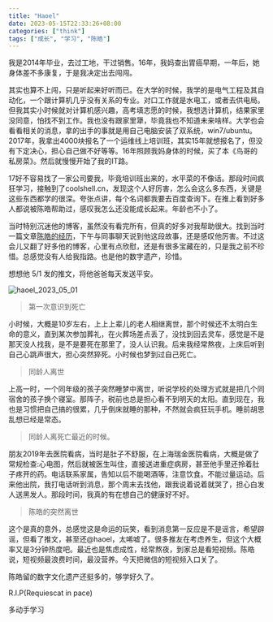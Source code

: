 ```yaml
---
title: "Haoel"
date: 2023-05-15T22:33:26+08:00
categories: ["think"]
tags: ["成长", "学习", "陈皓"]
---
```


我是2014年毕业，去过工地，干过销售。16年，我妈查出胃癌早期，一年后，她身体差不多康复，于是我决定出去闯闯。

其实也算不上闯，只是听起来好听而已。在大学的时候，我学的是电气工程及其自动化，一个跟计算机几乎没有关系的专业。对口工作就是水电工，或者去供电局。但我其实小时候就对计算机感兴趣，高考填志愿的时候，我想选计算机，结果家里没同意，怕找不到工作。我也没有跟家里犟，毕竟我也不知道未来啥样。大学也会看看相关的消息，拿的出手的事就是用自己电脑安装了双系统，win7/ubuntu。2017年，我拿出4000块报名了一个运维线上培训班，其实15年就想报名了，但没有下定决心，担心自己做不好等等。16年照顾我妈身体的时候，买了本《鸟哥的私房菜》。然后就慢慢开始了我的IT路。

17好不容易找了一家公司要我，毕竟培训班出来的，水平菜的不像话。那段时间疯狂学习，接触到了coolshell.cn，发现这个人好厉害，怎么会这么多东西，关键是这些东西都学的很深。夸张点讲，每个名词都我要去百度查询下。在推上看到好多人都说被陈皓帮助过，感叹我怎么还没能成长起来。年龄也不小了。

当时特别沉迷他的博客，虽然没有看完所有，但真的好多对我帮助很大。找到当时一篇文章[陈皓的经历](https://www.ituring.com.cn/article/9174)，下午与同事聊天说到他这段故事，还是感叹他厉害。不过这会儿又翻了好多他的博客，心里有点欣慰，还是有很多宝藏在的，只是我之前不珍惜。总感觉没有人给我指路。也是他的数字遗产，珍惜。

想想他 5/1 发的推文，将他爸爸每天发送平安。

![haoel_2023_05_01](/image/haoel_2023_05_01.PNG)

> 第一次意识到死亡

小时候，大概是10岁左右，上上上辈儿的老人相继离世，那个时候还不太明白生命的意义，直到某次参加葬礼，在火葬场差点丢了，没找到回去灵车，感觉是不是那天没人找我，是不是要死在那里了，没人认识我。后来我经常熬夜，上床后听到自己心跳声很大，担心突然猝死。小时候也梦到过自己死亡。

> 同龄人离世

上高一时，一个同年级的孩子突然睡梦中离世，听说学校的处理方式就是把几个同宿舍的孩子换个寝室。那阵子，税前也总是担心看不到明天的太阳。直到现在，我也是习惯把自己搞的很累，几乎倒床就睡的那种，不然就会疯狂玩手机。睡前胡思乱想已经是常态。

> 同龄人离死亡最近的时候。

朋友2019年去医院看病，当时是肚子不舒服，在上海瑞金医院看病，大概是做了常规检查:心电图，然后就被医生叫住，直接送进重症病房，甚至他手里还拎着肚子疼开的药。电话联系家属，告知以后不能喝酒等，注意饮食。不能过量运动。后来他出院，我打电话听到消息，那个周末去找他，跟我说着说着就哭了，担心白发人送黑发人。那段时间，我真的有在想自己的健康好不好。

> 陈皓的突然离世

这个是真的意外，总感觉这是命运的玩笑，看到消息第一反应是不是谣言，希望辟谣，但看了推文，甚至还@haoel，太唏嘘了。很多推友在考虑养生，但这个大概率又是3分钟热度吧。最近也是焦虑成性，经常熬夜，到家总是看短视频。陈皓说，短视频最浪费时间，最没营养。今天把微信的短视频入口关了。

陈皓留的数字文化遗产还挺多的，够学好久了。

R.I.P(Requiescat in pace)

多动手学习